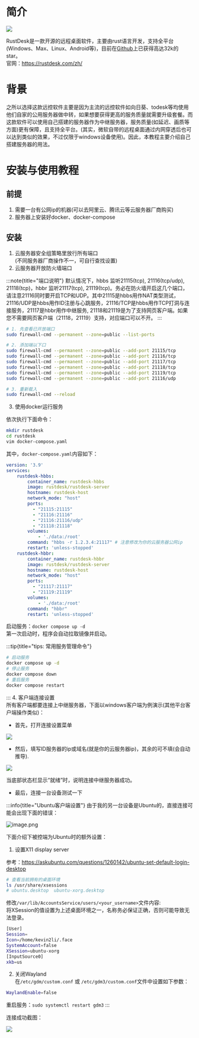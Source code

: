 # 简介
![](https://minio.kevin2li.top/image-bed/vanblog/img/901aaaa32b73193420138a46953eb05c.20221113203003.png)

RustDesk是一款开源的远程桌面软件，主要由rust语言开发，支持全平台(Windows、Max、Linux、Android等)，目前在[Github](https://github.com/rustdesk/rustdesk)上已获得高达32k的star。  
官网：https://rustdesk.com/zh/
<!-- more -->
# 背景
之所以选择这款远控软件主要是因为主流的远控软件如向日葵、todesk等均使用他们自家的公用服务器做中转，如果想要获得更高的服务质量就需要升级套餐。而这款软件可以使用自己搭建的服务器作为中继服务器，服务质量(如延迟、画质等方面)更有保障，且支持全平台。(其实，微软自带的远程桌面通过内网穿透后也可以达到类似的效果，不过仅限于windows设备使用)。因此，本教程主要介绍自己搭建服务器的用法。



# 安装与使用教程
## 前提
1. 需要一台有公网ip的机器(可以去阿里云、腾讯云等云服务器厂商购买)
2. 服务器上安装好docker、docker-compose
## 安装
1. 云服务器安全组策略里放行所有端口  
(不同服务器厂商操作不一，可自行查找设置)
2. 云服务器开放防火墙端口

:::note{title="端口说明"}
默认情况下，hbbs 监听21115(tcp), 21116(tcp/udp), 21118(tcp)，hbbr 监听21117(tcp), 21119(tcp)。务必在防火墙开启这几个端口， 请注意21116同时要开启TCP和UDP。其中21115是hbbs用作NAT类型测试，21116/UDP是hbbs用作ID注册与心跳服务，21116/TCP是hbbs用作TCP打洞与连接服务，21117是hbbr用作中继服务, 21118和21119是为了支持网页客户端。如果您不需要网页客户端（21118，21119）支持，对应端口可以不开。
:::

```bash
# 1. 先查看已开放端口
sudo firewall-cmd --permanent --zone=public --list-ports

# 2. 添加端以下口
sudo firewall-cmd --permanent --zone=public --add-port 21115/tcp
sudo firewall-cmd --permanent --zone=public --add-port 21116/tcp
sudo firewall-cmd --permanent --zone=public --add-port 21117/tcp
sudo firewall-cmd --permanent --zone=public --add-port 21118/tcp
sudo firewall-cmd --permanent --zone=public --add-port 21119/tcp
sudo firewall-cmd --permanent --zone=public --add-port 21116/udp

# 3. 重新载入
sudo firewall-cmd --reload
```
3. 使用docker运行服务  

依次执行下面命令：
```bash
mkdir rustdesk
cd rustdesk
vim docker-compose.yaml
```
其中，`docker-compose.yaml`内容如下：
```yaml
version: '3.9'
services:
    rustdesk-hbbs:
        container_name: rustdesk-hbbs
        image: rustdesk/rustdesk-server
        hostname: rustdesk-host
        network_mode: "host"
        ports:
          - "21115:21115"
          - "21116:21116"
          - "21116:21116/udp"
          - "21118:21118"
        volumes:
            - './data:/root'
        command: "hbbs -r 1.2.3.4:21117" # 注意修改为你的云服务器公网ip
        restart: 'unless-stopped'
    rustdesk-hbbr:
        container_name: rustdesk-hbbr
        image: rustdesk/rustdesk-server
        hostname: rustdesk-host
        network_mode: "host"
        ports:
          - "21117:21117"
          - "21119:21119"
        volumes:
            - './data:/root'
        command: "hbbr"
        restart: 'unless-stopped'
```
启动服务：`docker compose up -d`  
第一次启动时，程序会自动拉取镜像并启动。

:::tip{title="tips: 常用服务管理命令"}
```bash
# 启动服务
docker compose up -d
# 停止服务
docker compose down
# 重启服务
docker compose restart
```
:::
4. 客户端连接设置  
所有客户端都要连接上中继服务器，下面以windows客户端为例演示(其他平台客户端操作类似)：
- 首先，打开连接设置菜单

![](https://minio.kevin2li.top/image-bed/vanblog/img/1baeb54f81c9156d60645a49ac939a18.20221113201922.png)

- 然后，填写ID服务器的ip或域名(就是你的云服务器ip)，其余的可不填(会自动推导).

![](https://minio.kevin2li.top/image-bed/vanblog/img/adc3a60ed90d2d84ce643bec82e242ba.20221113202133.png)

当底部状态栏显示“就绪”时，说明连接中继服务器成功。
- 最后，连接一台设备测试一下

:::info{title="Ubuntu客户端设置"}
由于我的另一台设备是Ubuntu的，直接连接可能会出现下面的错误：


![image.png](https://minio.kevin2li.top/image-bed/vanblog/img/1f7a1bce238c78bed89e6000beec1adb.image.png)

下面介绍下被控端为Ubuntu时的额外设置：
1) 设置X11 display server

参考：https://askubuntu.com/questions/1260142/ubuntu-set-default-login-desktop
```bash
# 查看当前拥有的桌面环境
ls /usr/share/xsessions
# ubuntu.desktop  ubuntu-xorg.desktop
```
修改`/var/lib/AccountsService/users/<your_username>`文件内容:  
将XSession的值设置为上述桌面环境之一，名称务必保证正确，否则可能导致无法登录。
```bash
[User]
Session=
Icon=/home/kevin2li/.face
SystemAccount=false
XSession=ubuntu-xorg
[InputSource0]
xkb=us
```

2) 关闭Wayland  
在`/etc/gdm/custom.conf` 或 `/etc/gdm3/custom.conf`文件中设置如下参数：
```bash
WaylandEnable=false
```
重启服务：`sudo systemctl restart gdm3`
:::

连接成功截图：

![](https://minio.kevin2li.top/image-bed/vanblog/img/850ebf9563d75ef5e8b30bfa406d7181.20221114094153.png)